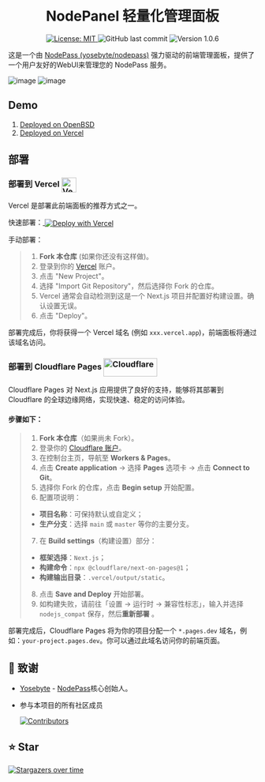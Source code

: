 
<h1 align="center">NodePanel 轻量化管理面板</h1>

<p align="center">
  <a href="https://opensource.org/licenses/MIT">
    <img src="https://img.shields.io/badge/License-MIT-yellow.svg" alt="License: MIT">
  </a>
  <img src="https://img.shields.io/github/last-commit/NodePassProject/NodePanel" alt="GitHub last commit">
  <img src="https://img.shields.io/badge/Version-1.0.6-blue.svg" alt="Version 1.0.6">
</p>

这是一个由 [NodePass (yosebyte/nodepass)](https://github.com/yosebyte/nodepass) 强力驱动的前端管理面板，提供了一个用户友好的WebUI来管理您的 NodePass 服务。

![image](https://i.postimg.cc/KvYVC4yz/2025-06-16-165051.png)
![image](https://i.postimg.cc/kGyqyvpw/2025-06-16-190750.png)

## Demo

1. [Deployed on OpenBSD](https://node-panel.lesliealexander.eu)
2. [Deployed on Vercel](https://node-panel.vercel.app)

## 部署

<h3>
  部署到 Vercel
  <img src="https://cdn.jsdelivr.net/gh/HappyLeslieAlexander/OSS/Vercel.png" width="30" height="30" alt="Vercel" style="vertical-align: middle;">
</h3>

Vercel 是部署此前端面板的推荐方式之一。

快速部署：<a href="https://vercel.com/new/clone?repository-url=https://github.com/NodePassProject/NodePanel">
  <img src="https://vercel.com/button" alt="Deploy with Vercel" style="display:inline; vertical-align:middle;" />
</a>

手动部署：
>1.  **Fork 本仓库** (如果你还没有这样做)。
>2.  登录到你的 [Vercel](https://vercel.com) 账户。
>3.  点击 "New Project"。
>4.  选择 "Import Git Repository"，然后选择你 Fork 的仓库。
>5.  Vercel 通常会自动检测到这是一个 Next.js 项目并配置好构建设置。确认设置无误。
>6.  点击 "Deploy"。

部署完成后，你将获得一个 Vercel 域名 (例如 `xxx.vercel.app`)，前端面板将通过该域名访问。

<h3>
  部署到 Cloudflare Pages
  <img src="https://cdn.jsdelivr.net/gh/HappyLeslieAlexander/OSS/Cloudflare02.png" width="108.2" height="36.8" alt="Cloudflare" style="vertical-align: middle;">
</h3>

Cloudflare Pages 对 Next.js 应用提供了良好的支持，能够将其部署到 Cloudflare 的全球边缘网络，实现快速、稳定的访问体验。

#### 步骤如下：

>1. **Fork 本仓库**（如果尚未 Fork）。
>2. 登录你的 [Cloudflare 账户](https://dash.cloudflare.com/)。
>3. 在控制台主页，导航至 **Workers & Pages**。
>4. 点击 **Create application** → 选择 **Pages** 选项卡 → 点击 **Connect to Git**。
>5. 选择你 Fork 的仓库，点击 **Begin setup** 开始配置。
>6. 配置项说明：
>
>   * **项目名称**：可保持默认或自定义；
>   * **生产分支**：选择 `main` 或 `master` 等你的主要分支。
>7. 在 **Build settings**（构建设置）部分：
>
>   * **框架选择**：`Next.js`；
>   * **构建命令**：`npx @cloudflare/next-on-pages@1`；
>   * **构建输出目录**：`.vercel/output/static`。
>8. 点击 **Save and Deploy** 开始部署。
>9. 如构建失败，请前往「设置 → 运行时 → 兼容性标志」，输入并选择 `nodejs_compat` 保存，然后**重新部署** 。

部署完成后，Cloudflare Pages 将为你的项目分配一个 `*.pages.dev` 域名，例如：`your-project.pages.dev`。你可以通过此域名访问你的前端页面。

## 🙏 致谢

*   [Yosebyte](https://github.com/yosebyte/) - [NodePass](https://github.com/yosebyte/nodepass)核心创始人。
*   参与本项目的所有社区成员

    [![Contributors](https://contrib.rocks/image?repo=NodePassProject/NodePanel)](https://github.com/NodePassProject/NodePanel/graphs/contributors)

## ⭐ Star

[![Stargazers over time](https://starchart.cc/NodePassProject/NodePanel.svg?variant=adaptive)](https://starchart.cc/NodePassProject/NodePanel)
